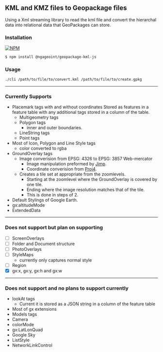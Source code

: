 ## KML and KMZ files to Geopackage files

Using a Xml streaming library to read the kml file and convert the hierarchal data into relational data that GeoPackages can store.

### Installation ###

[![NPM](https://img.shields.io/npm/v/@ngageoint/geopackage-geojson-js.svg)](https://www.npmjs.com/package/@ngageoint/geopackage-geojson-js)

```sh
$ npm install @ngageoint/geopackage-kml-js
```

### Usage

```sh
./cli /path/to/file/to/convert.kml /path/to/file/to/create.gpkg
```

---
### Currently Supports
- Placemark tags with and without coordinates
  Stored as features in a feature table with any additional tags stored in a column of the table.
    - Multigeometry tags
    - Polygon tags
        - inner and outer boundaries.
    - LineString tags
    - Point tags
- Most of Icon, Polygon and Line Style tags
    - color converted to rgba
- GroundOverlay tags
    - Image converision from EPSG: 4326 to EPSG: 3857 Web-mercator
        - Image manipulation preformed by [Jimp](https://github.com/oliver-moran/jimp).
        - Coordinate converision from [Proj4](https://github.com/proj4js/proj4js).
    - Creates a tile set at appropriate from the zoomlevels.
        - Starting at the zoomlevel where the GroundOverlay is covered by one tile.
        - Ending where the image resolution matches that of the tile.
        - This is done in steps of 2.
- Default Stylings of Google Earth.
- gx:altitudeMode
- ExtendedData
---
### Does not support but plan on supporting
- [ ] ScreenOverlays
- [ ] Folder and Document structure
- [ ] PhotoOverlays
- [ ] StyleMaps
    - currently only captures normal style
- [ ] Region
- [x] gx:x, gx:y, gx:h and gx:w

---
### Does not support and no plans to support currently
- lookAt tags
    - Current it is stored as a JSON string in a column of the feature table
- Most of gx extensions
- Models tags
- Camera
- colorMode
- gx:LatLonQuad
- Google Sky
- ListStyle
- NetworkLinkControl
